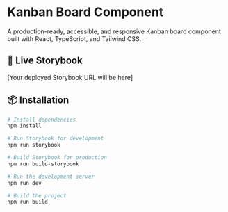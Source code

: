 # Kanban Board Component

A production-ready, accessible, and responsive Kanban board component built with React, TypeScript, and Tailwind CSS.

## 🚀 Live Storybook
[Your deployed Storybook URL will be here]

## 📦 Installation

```bash
# Install dependencies
npm install

# Run Storybook for development
npm run storybook

# Build Storybook for production
npm run build-storybook

# Run the development server
npm run dev

# Build the project
npm run build